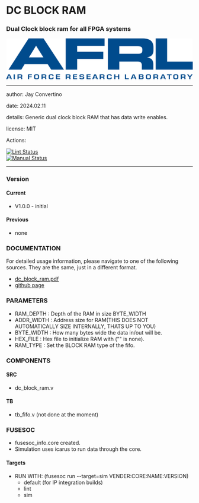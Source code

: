 # DC BLOCK RAM
### Dual Clock block ram for all FPGA systems

![image](docs/manual/img/AFRL.png)

---

  author: Jay Convertino  
  
  date: 2024.02.11
  
  details: Generic dual clock block RAM that has data write enables.
  
  license: MIT   
   
  Actions:  

  [![Lint Status](../../actions/workflows/lint.yml/badge.svg)](../../actions)  
  [![Manual Status](../../actions/workflows/manual.yml/badge.svg)](../../actions)  
  
---

### Version
#### Current
  - V1.0.0 - initial

#### Previous
  - none

### DOCUMENTATION
  For detailed usage information, please navigate to one of the following sources. They are the same, just in a different format.

  - [dc_block_ram.pdf](docs/manual/dc_block_ram.pdf)
  - [github page](https://johnathan-convertino-afrl.github.io/dc_block_ram/)
  
### PARAMETERS

* RAM_DEPTH   : Depth of the RAM in size BYTE_WIDTH
* ADDR_WIDTH  : Address size for RAM(THIS DOES NOT AUTOMATICALLY SIZE INTERNALLY, THATS UP TO YOU)
* BYTE_WIDTH  : How many bytes wide the data in/out will be.
* HEX_FILE    : Hex file to initialize RAM with ("" is none).
* RAM_TYPE    : Set the BLOCK RAM type of the fifo.

### COMPONENTS
#### SRC

* dc_block_ram.v
  
#### TB

* tb_fifo.v (not done at the moment)
  
### FUSESOC

* fusesoc_info.core created.
* Simulation uses icarus to run data through the core.

#### Targets

* RUN WITH: (fusesoc run --target=sim VENDER:CORE:NAME:VERSION)
  - default (for IP integration builds)
  - lint
  - sim
